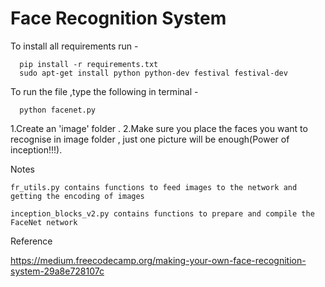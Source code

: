 # Face Recognition System

To install all requirements run -

      pip install -r requirements.txt 
      sudo apt-get install python python-dev festival festival-dev 

To run the file ,type the following in terminal -

      python facenet.py



 1.Create an  'image' folder .
 2.Make sure you place the faces you want to recognise in image folder , just one picture will be enough(Power of inception!!!).



Notes
    
    fr_utils.py contains functions to feed images to the network and getting the encoding of images
    
    inception_blocks_v2.py contains functions to prepare and compile the FaceNet network
    
    
Reference

https://medium.freecodecamp.org/making-your-own-face-recognition-system-29a8e728107c
    
    
